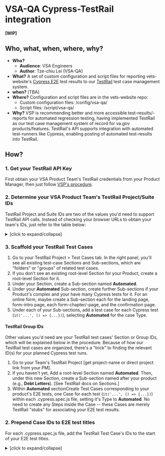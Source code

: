 # VSA-QA Cypress-TestRail integration

**[WIP]**

## Who, what, when, where, why?

- **Who?**
  - **Audience**: VSA Engineers
  - **Author**: Tze-chiu Lei (VSA-QA)
- **What?**
  A set of custom configuration and script files for reporting vets-website's [Cypress E2E](https://github.com/department-of-veterans-affairs/va.gov-team/tree/master/platform/testing/end-to-end) test results to our [TestRail](https://github.com/department-of-veterans-affairs/va.gov-team/tree/master/platform/quality-assurance/testrail) test case management system.
- **when?**
  [TBA]
- **Where?**
  Configuration and script files are in the vets-website repo:
  - Custom configuration files: /config/vsa-qa/
  - Script files: /script/vsa-qa/
- **Why?**
  VSP is recommending better and more accessible test-results/-reports for automated regression testing, having implemented TestRail as our test case management system of record for va.gov products/features.  TestRail's API supports integration with automated test-runners like Cypress, enabling posting of automated test-results into TestRail.

## How?

### 1. Get your TestRail API Key

First obtain your VSA Product Team's TestRail credentials from your Product Manager, then just follow [VSP's procedure](https://github.com/department-of-veterans-affairs/va.gov-team/blob/master/platform/quality-assurance/e2e-testing/cypress-testrail-reporter-config.md#testrail-api-key).

### 2. Determine your VSA Product Team's TestRail Project/Suite IDs

TestRail Project and Suite IDs are two of the values you'd need to support TestRail API calls.  Instead of checking your browser URLs to obtain your team's IDs, just refer to the table below:
<details><summary>[click to expand/collapse]</summary>
  
| VSA Product Team  | TestRail Project Name | TestRail Project ID | TestRail Suite ID |
| ------------- | ------------- | ------------- | ------------- |
| Authenticated Experience | VSA-Authd-Exp  | 4  | 5 |
| Benefits & Memorials 1 | VSA-BaM1  | 5  | 6 |
| Benefits & Memorials 2 | VSA-BaM2  | 7  | 8 |
| Caregiver | VSA-Caregiver | 10  | 11 |
| Decision Tools  | VSA-Decision-Tools | 30 | 136 |
| eBenefits | VSA-eBenefits | 3 | 3 |
| Facilities | VSA-Facilities | 6 | 7 |
| Healthcare Experience | VSA-Healthcare | 24 | 35 |
| Public Websites | VSA-Public-Websites | 8 | 9 |
| Search & Discovery | VSA-S&D | 31 | 150 |
| VAMC | VSA-VAMC | 9 | 10 |

</details>


### 3. Scaffold your TestRail Test Cases

1. Go to your TestRail Project > Test Cases tab.  In the right panel, you'll see all existing test-case Sections and Sub-sections, which are "folders" or "groups" of related test cases.
1. If you don't see an existing root-level Section for your Product, create a root-level Section for it.
1. Under your **<Product>** Section, create a Sub-section named **Automated**.
1. Under your **Automated** Sub-section, create further Sub-sections if your Product's complex and your have many Cypress tests for it.  For an online form, maybe create a Sub-section each for the landing page, form-intro page, each form-chapter/-page, and the confirmation page.
1. Under each of your Sub-sections, add a test case for each Cypress test (`it('...', () => {...})`), selecting **Automated** for the case Type.

#### TestRail Group IDs

Other values you'd need are your TestRail test cases' Section or Group IDs, which will be explained below in the procedure.  Because of how our TestRail test cases are organized, there's a "trick" to finding the relevant ID(s) for your planned Cypress test runs.

1. Go to your Team's TestRail Project [get project-name or direct project link from your PM].
1. If you haven't yet, Add a root-level Section named **Automated**.  Then, under this new Section, create a Sub-section named after your product (e.g., **Debt Letters**). [See TestRail docs on Sections.]
1. Within **Automated** sectionCreate Test Cases corresponding to your product's E2E tests, one Case for each test (`it('...', () => {...})`) within each .cypress.spec.js file, setting it's Type to **Automated**. No need to create any Steps inside the Case -- these Cases are merely TestRail "stubs" for associating your E2E test results.
</details>

### 2. Prepend Case IDs to E2E test titles

For each .cypress.spec.js file, add the TestRail Test Case's IDs to the start of your E2E test titles.

<details><summary>[click to expand/collapse]</summary>

1. In your code-editor, open your .cypress.spec.js file.
2. At the beginning of each test-title (`it('my-test-title', () => {})`), type **C**, and then the **ID** of the corresponding TestRail Test Case you scaffolded.  E.g., your Cypress test title `it('renders Learn More link', () => {...})` has a corresponding TestRail test case with ID 1059, so prepend "C1059 " to your Cypress test title -- `it('C0159 renders Learn More link'), () => {...})` 

</details>

